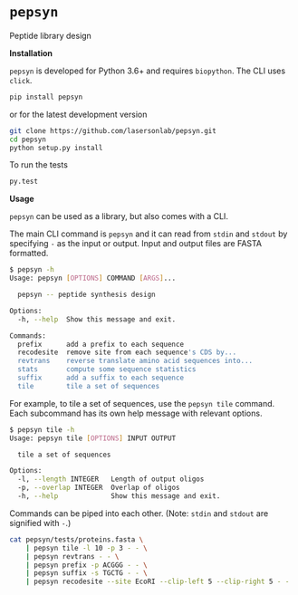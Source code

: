 # `pepsyn`
Peptide library design


**Installation**

`pepsyn` is developed for Python 3.6+ and requires `biopython`.  The CLI uses
`click`.

```bash
pip install pepsyn
```

or for the latest development version

```bash
git clone https://github.com/lasersonlab/pepsyn.git
cd pepsyn
python setup.py install
```

To run the tests

```bash
py.test
```

**Usage**

`pepsyn` can be used as a library, but also comes with a CLI.

The main CLI command is `pepsyn` and it can read from `stdin` and `stdout` by
specifying `-` as the input or output.  Input and output files are FASTA
formatted.

```bash
$ pepsyn -h
Usage: pepsyn [OPTIONS] COMMAND [ARGS]...

  pepsyn -- peptide synthesis design

Options:
  -h, --help  Show this message and exit.

Commands:
  prefix      add a prefix to each sequence
  recodesite  remove site from each sequence's CDS by...
  revtrans    reverse translate amino acid sequences into...
  stats       compute some sequence statistics
  suffix      add a suffix to each sequence
  tile        tile a set of sequences

```

For example, to tile a set of sequences, use the `pepsyn tile` command.  Each
subcommand has its own help message with relevant options.

```bash
$ pepsyn tile -h
Usage: pepsyn tile [OPTIONS] INPUT OUTPUT

  tile a set of sequences

Options:
  -l, --length INTEGER   Length of output oligos
  -p, --overlap INTEGER  Overlap of oligos
  -h, --help             Show this message and exit.
```

Commands can be piped into each other.  (Note: `stdin` and `stdout` are
signified with `-`.)

```bash
cat pepsyn/tests/proteins.fasta \
    | pepsyn tile -l 10 -p 3 - - \
    | pepsyn revtrans - - \
    | pepsyn prefix -p ACGGG - - \
    | pepsyn suffix -s TGCTG - - \
    | pepsyn recodesite --site EcoRI --clip-left 5 --clip-right 5 - -
```
